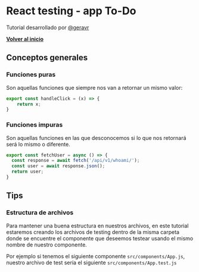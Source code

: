 # React testing - app To-Do

Tutorial desarrollado por [@geravr](https://github.com/geravr)

**[Volver al inicio](/)**

## Conceptos generales


### Funciones puras
Son aquellas funciones que siempre nos van a retornar un mismo valor:
```javascript
export const handleClick = (x) => {
	return x;
}
```

### Funciones impuras
Son aquellas funciones en las que desconocemos si lo que nos retornará será lo mismo o diferente.
```javascript
export const fetchUser = async () => {
  const response = await fetch('/api/v1/whoami/');
  const user = await response.json();
  return user;
}
```
## Tips
### Estructura de archivos
Para mantener una buena estructura en nuestros archivos, en este tutorial estaremos creando los archivos de testing dentro de la misma carpeta donde se encuentre el componente que deseemos testear usando el mismo nombre de nuestro componente.

Por ejemplo si tenemos el siguiente componente `src/components/App.js`, nuestro archivo de test sería el siguiente `src/components/App.test.js`
